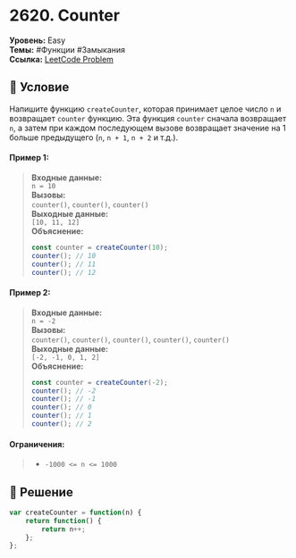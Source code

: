 # 2620. Counter

**Уровень:** Easy  
**Темы:** #Функции #Замыкания  
**Ссылка:** [LeetCode Problem](https://leetcode.com/problems/counter/)

## 📜 Условие
Напишите функцию `createCounter`, которая принимает целое число `n` и возвращает `counter` функцию. Эта функция `counter` сначала возвращает `n`, а затем при каждом последующем вызове возвращает значение на 1 больше предыдущего (`n`, `n + 1`, `n + 2` и т.д.).

#### **Пример 1:**  
> **Входные данные:**  
> `n = 10`  
> **Вызовы:**  
> `counter()`, `counter()`, `counter()`  
> **Выходные данные:**  
> `[10, 11, 12]`  
> **Объяснение:**  
> ```javascript
> const counter = createCounter(10);
> counter(); // 10
> counter(); // 11
> counter(); // 12
> ```

#### **Пример 2:**
> **Входные данные:**  
> `n = -2`  
> **Вызовы:**  
> `counter()`, `counter()`, `counter()`, `counter()`, `counter()`  
> **Выходные данные:**  
> `[-2, -1, 0, 1, 2]`  
> **Объяснение:**  
> ```javascript
> const counter = createCounter(-2);
> counter(); // -2
> counter(); // -1
> counter(); // 0
> counter(); // 1
> counter(); // 2
> ```

#### **Ограничения:**
> - `-1000 <= n <= 1000`

## 🎯 Решение
```javascript
var createCounter = function(n) {
    return function() {
        return n++;
    };
};
```